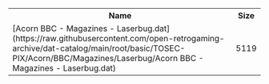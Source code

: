 <table>
<tr><th>Name</th><th>Size</th></tr>
<tr><td>[Acorn BBC - Magazines - Laserbug.dat](https://raw.githubusercontent.com/open-retrogaming-archive/dat-catalog/main/root/basic/TOSEC-PIX/Acorn/BBC/Magazines/Laserbug/Acorn BBC - Magazines - Laserbug.dat)</td><td>5119</td></tr>
</table>
